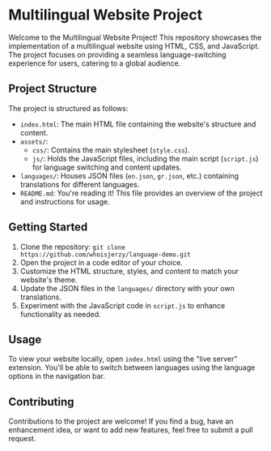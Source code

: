 # Multilingual Website Project

Welcome to the Multilingual Website Project! This repository showcases the implementation of a multilingual website using HTML, CSS, and JavaScript. The project focuses on providing a seamless language-switching experience for users, catering to a global audience.

## Project Structure

The project is structured as follows:

- `index.html`: The main HTML file containing the website's structure and content.
- `assets/`:
  - `css/`: Contains the main stylesheet (`style.css`).
  - `js/`: Holds the JavaScript files, including the main script (`script.js`) for language switching and content updates.
- `languages/`: Houses JSON files (`en.json`, `gr.json`, etc.) containing translations for different languages.
- `README.md`: You're reading it! This file provides an overview of the project and instructions for usage.

## Getting Started

1. Clone the repository: `git clone https://github.com/whoisjerzy/language-demo.git`
2. Open the project in a code editor of your choice.
3. Customize the HTML structure, styles, and content to match your website's theme.
4. Update the JSON files in the `languages/` directory with your own translations.
5. Experiment with the JavaScript code in `script.js` to enhance functionality as needed.

## Usage

To view your website locally, open `index.html` using the "live server" extension. You'll be able to switch between languages using the language options in the navigation bar.

## Contributing

Contributions to the project are welcome! If you find a bug, have an enhancement idea, or want to add new features, feel free to submit a pull request.


